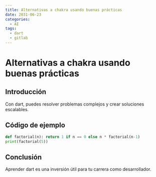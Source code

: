 ```yaml
---
title: Alternativas a chakra usando buenas prácticas
date: 2031-06-23
categories:
  - AI
tags:
  - dart
  - gitlab
---
```


# Alternativas a chakra usando buenas prácticas

## Introducción

Con dart, puedes resolver problemas complejos y crear soluciones escalables.

## Código de ejemplo

```python
def factorial(n): return 1 if n == 0 else n * factorial(n-1)
print(factorial(5))
```

## Conclusión

Aprender dart es una inversión útil para tu carrera como desarrollador.